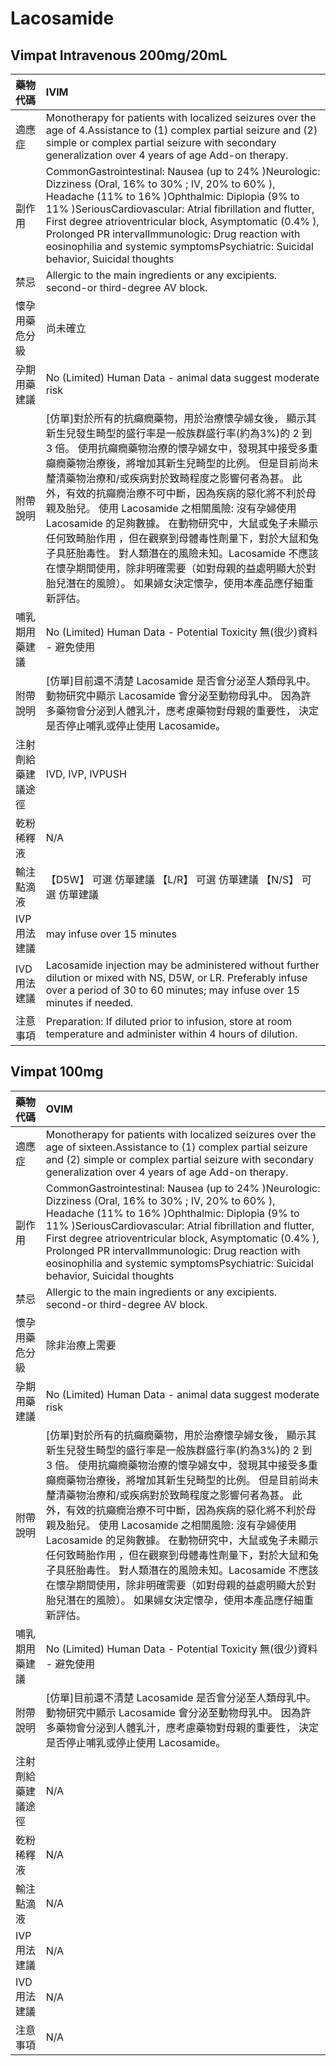 # Lacosamide

## Vimpat Intravenous 200mg/20mL

| 藥物代碼 | IVIM |
| :--- | :--- |
| 適應症 | Monotherapy for patients with localized seizures over the age of 4.Assistance to \(1\) complex partial seizure and \(2\) simple or complex partial seizure with secondary generalization over 4 years of age Add-on therapy. |
| 副作用 | CommonGastrointestinal: Nausea \(up to 24% \)Neurologic: Dizziness \(Oral, 16% to 30% ; IV, 20% to 60% \), Headache \(11% to 16% \)Ophthalmic: Diplopia \(9% to 11% \)SeriousCardiovascular: Atrial fibrillation and flutter, First degree atrioventricular block, Asymptomatic \(0.4% \), Prolonged PR intervalImmunologic: Drug reaction with eosinophilia and systemic symptomsPsychiatric: Suicidal behavior, Suicidal thoughts |
| 禁忌 | Allergic to the main ingredients or any excipients. second-or third-degree AV block. |
| 懷孕用藥危分級 | 尚未確立 |
| 孕期用藥建議 | No \(Limited\) Human Data - animal data suggest moderate risk |
| 附帶說明 | \[仿單\]對於所有的抗癲癇藥物，用於治療懷孕婦女後， 顯示其新生兒發生畸型的盛行率是一般族群盛行率\(約為3%\)的 2 到 3 倍。 使用抗癲癇藥物治療的懷孕婦女中，發現其中接受多重癲癇藥物治療後，將增加其新生兒畸型的比例。 但是目前尚未釐清藥物治療和/或疾病對於致畸程度之影響何者為甚。 此外，有效的抗癲癇治療不可中斷，因為疾病的惡化將不利於母親及胎兒。 使用 Lacosamide 之相關風險: 沒有孕婦使用 Lacosamide 的足夠數據。 在動物研究中，大鼠或兔子未顯示任何致畸胎作用 ，但在觀察到母體毒性劑量下，對於大鼠和兔子具胚胎毒性。 對人類潛在的風險未知。Lacosamide 不應該在懷孕期間使用，除非明確需要（如對母親的益處明顯大於對胎兒潛在的風險）。 如果婦女決定懷孕，使用本產品應仔細重新評估。 |
| 哺乳期用藥建議 | No \(Limited\) Human Data - Potential Toxicity 無\(很少\)資料 - 避免使用 |
| 附帶說明 | \[仿單\]目前還不清楚 Lacosamide 是否會分泌至人類母乳中。 動物研究中顯示 Lacosamide 會分泌至動物母乳中。 因為許多藥物會分泌到人體乳汁，應考慮藥物對母親的重要性， 決定是否停止哺乳或停止使用 Lacosamide。 |
| 注射劑給藥建議途徑 | IVD, IVP, IVPUSH |
| 乾粉稀釋液 | N/A |
| 輸注點滴液 | 【D5W】 可選 仿單建議  【L/R】 可選 仿單建議  【N/S】 可選 仿單建議 |
| IVP 用法建議 | may infuse over 15 minutes |
| IVD 用法建議 | Lacosamide injection may be administered without further dilution or mixed with NS, D5W, or LR. Preferably infuse over a period of 30 to 60 minutes; may infuse over 15 minutes if needed. |
| 注意事項 | Preparation: If diluted prior to infusion, store at room temperature and administer within 4 hours of dilution. |

## Vimpat 100mg

| 藥物代碼 | OVIM |
| :--- | :--- |
| 適應症 | Monotherapy for patients with localized seizures over the age of sixteen.Assistance to \(1\) complex partial seizure and \(2\) simple or complex partial seizure with secondary generalization over 4 years of age Add-on therapy. |
| 副作用 | CommonGastrointestinal: Nausea \(up to 24% \)Neurologic: Dizziness \(Oral, 16% to 30% ; IV, 20% to 60% \), Headache \(11% to 16% \)Ophthalmic: Diplopia \(9% to 11% \)SeriousCardiovascular: Atrial fibrillation and flutter, First degree atrioventricular block, Asymptomatic \(0.4% \), Prolonged PR intervalImmunologic: Drug reaction with eosinophilia and systemic symptomsPsychiatric: Suicidal behavior, Suicidal thoughts |
| 禁忌 | Allergic to the main ingredients or any excipients. second-or third-degree AV block. |
| 懷孕用藥危分級 | 除非治療上需要 |
| 孕期用藥建議 | No \(Limited\) Human Data - animal data suggest moderate risk |
| 附帶說明 | \[仿單\]對於所有的抗癲癇藥物，用於治療懷孕婦女後， 顯示其新生兒發生畸型的盛行率是一般族群盛行率\(約為3%\)的 2 到 3 倍。 使用抗癲癇藥物治療的懷孕婦女中，發現其中接受多重癲癇藥物治療後，將增加其新生兒畸型的比例。 但是目前尚未釐清藥物治療和/或疾病對於致畸程度之影響何者為甚。 此外，有效的抗癲癇治療不可中斷，因為疾病的惡化將不利於母親及胎兒。 使用 Lacosamide 之相關風險: 沒有孕婦使用 Lacosamide 的足夠數據。 在動物研究中，大鼠或兔子未顯示任何致畸胎作用 ，但在觀察到母體毒性劑量下，對於大鼠和兔子具胚胎毒性。 對人類潛在的風險未知。Lacosamide 不應該在懷孕期間使用，除非明確需要（如對母親的益處明顯大於對胎兒潛在的風險）。 如果婦女決定懷孕，使用本產品應仔細重新評估。 |
| 哺乳期用藥建議 | No \(Limited\) Human Data - Potential Toxicity 無\(很少\)資料 - 避免使用 |
| 附帶說明 | \[仿單\]目前還不清楚 Lacosamide 是否會分泌至人類母乳中。 動物研究中顯示 Lacosamide 會分泌至動物母乳中。 因為許多藥物會分泌到人體乳汁，應考慮藥物對母親的重要性， 決定是否停止哺乳或停止使用 Lacosamide。 |
| 注射劑給藥建議途徑 | N/A |
| 乾粉稀釋液 | N/A |
| 輸注點滴液 | N/A |
| IVP 用法建議 | N/A |
| IVD 用法建議 | N/A |
| 注意事項 | N/A |

